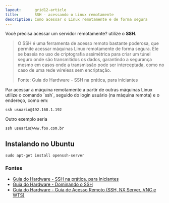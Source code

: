 ```yaml
---
layout:      grid12-article
title:       SSH - acessando o Linux remotamente
description: Como acessar o Linux remotamente e de forma segura
---
```


Você precisa acessar um servidor remotamente? utilize o __SSH__.

> O SSH é uma ferramenta de acesso remoto bastante poderosa, que permite acessar máquinas Linux remotamente de forma segura.
> Ele se baseia no uso de criptografia assimétrica para criar um túnel seguro onde são transmitidos os dados, garantindo a
> segurança mesmo em casos onde a transmissão pode ser interceptada, como no caso de uma rede wireless sem encriptação.
>
> Fonte: Guia do Hardware - SSH na prática, para iniciantes



Par acessar a máquina remotamente a partir de outras máquinas Linux utilize o comando ´ssh´, seguido do login usuário
(na máquina remota) e o endereço, como em:

    ssh usuario@192.168.1.192

Outro exemplo seria

    ssh usuario@www.foo.com.br


Instalando no Ubuntu
---

    sudo apt-get install openssh-server



### Fontes

- [Guia do Hardware - SSH na prática, para iniciantes](http://www.hardware.com.br/tutoriais/ssh-iniciantes/ "link-externo")
- [Guia do Hardware - Dominando o SSH](http://www.hardware.com.br/tutoriais/dominando-ssh/pagina2.html "link-externo")
- [Guia do Hardware - Guia de Acesso Remoto (SSH, NX Server, VNC e WTS)](http://www.hardware.com.br/guias/acesso-remoto/ "link-externo")